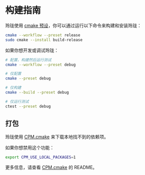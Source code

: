 # 构建指南

玲珑使用 [cmake 预设]，你可以通过运行以下命令来构建和安装玲珑：

```bash
cmake --workflow --preset release
sudo cmake --install build-release
```

如果你想开发或调试玲珑：

```bash
# 配置，构建然后运行测试
cmake --workflow --preset debug

# 仅配置
cmake --preset debug

# 仅构建
cmake --build --preset debug

# 仅运行测试
ctest --preset debug
```

[cmake 预设]: https://cmake.org/cmake/help/latest/manual/cmake-presets.7.html

## 打包

玲珑使用 [CPM.cmake] 来下载本地找不到的依赖项。

如果你想禁用这个功能：

```bash
export CPM_USE_LOCAL_PACKAGES=1
```

更多信息，请查看 [CPM.cmake] 的 README。

[CPM.cmake]: https://github.com/cpm-cmake/CPM.cmake
